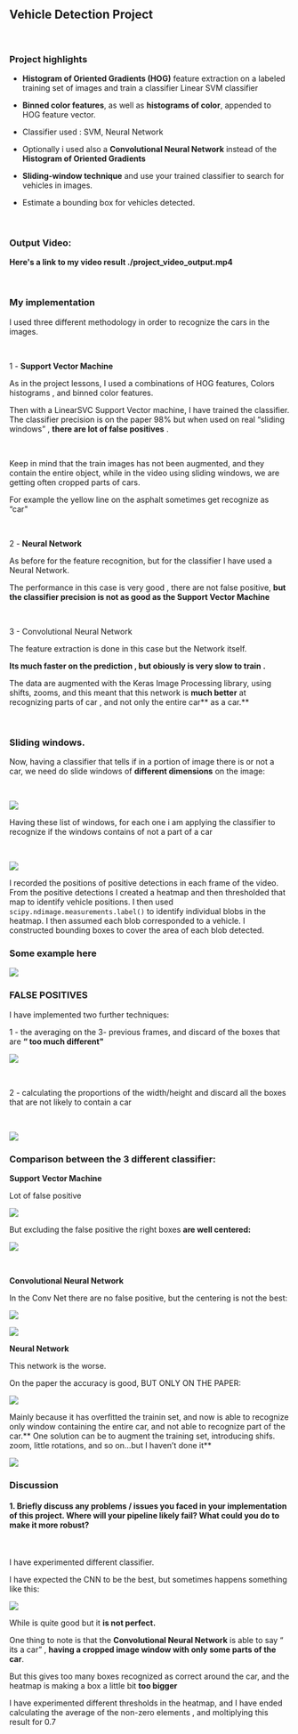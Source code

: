 **Vehicle Detection Project**
-----------------------------

 

### **Project highlights**

-   **Histogram of Oriented Gradients (HOG)** feature extraction on a labeled
    training set of images and train a classifier Linear SVM classifier

-   **Binned color features**, as well as **histograms of color**, appended to
    HOG feature vector.

-   Classifier used : SVM, Neural Network

-   Optionally i used also a **Convolutional Neural Network** instead of the
    **Histogram of Oriented Gradients**

-   **Sliding-window technique** and use your trained classifier to search for
    vehicles in images.

-   Estimate a bounding box for vehicles detected.

 

### **Output Video:**

**Here's a link to my video result ./project_video_output.mp4**

 

### **My implementation**

I used three different methodology in order to recognize the cars in the images.

 

1 - **Support Vector Machine**

As in the project lessons, I used a combinations of HOG features, Colors
histograms , and binned color features.

Then with a LinearSVC Support Vector machine, I have trained the classifier. The
classifier precision is on the paper 98% but when used on real “sliding windows”
, **there are lot of false positives** .

 

Keep in mind that the train images has not been augmented, and they contain the
entire object, while in the video using sliding windows, we are getting often
cropped parts of cars.

For example the yellow line on the asphalt sometimes get recognize as “car"

 

2 - **Neural Network**

As before for the feature recognition, but for the classifier I have used a
Neural Network.

The performance in this case is very good , there are not false positive, **but
the classifier precision is not as good as the Support Vector Machine**

 

3 - Convolutional Neural Network

The feature extraction is done in this case but the Network itself.

**Its much faster on the prediction , but obiously is very slow to train .**

The data are augmented with the Keras Image Processing library, using shifts,
zooms, and this meant that this network is **much better** at recognizing parts
of car , and not only the entire car\*\* as a car.\*\*

 

### Sliding windows.

Now, having a classifier that tells if in a portion of image there is or not a
car, we need do slide windows of **different dimensions**  on the image:

 

![](write_md_images/Screen%20Shot%202017-11-26%20at%2020.12.35%20copy%202.png)

Having these list of windows, for each one i am applying the classifier to
recognize if the windows contains of not a part of a car

 

![](write_md_images/Screen%20Shot%202017-11-26%20at%2020.12.56%20copy.png)

I recorded the positions of positive detections in each frame of the video. From
the positive detections I created a heatmap and then thresholded that map to
identify vehicle positions. I then used `scipy.ndimage.measurements.label()` to
identify individual blobs in the heatmap. I then assumed each blob corresponded
to a vehicle. I constructed bounding boxes to cover the area of each blob
detected.

### Some example here

![](write_md_images/Screen%20Shot%202017-11-26%20at%2020.07.08.png)

### **FALSE POSITIVES**

I have implemented two further techniques:

1 - the averaging on the 3- previous frames, and discard of the boxes that are
**“ too much different"**

![](write_md_images/Screen%20Shot%202017-11-26%20at%2020.41.06.png)

 

2 - calculating the proportions of the width/height and discard all the boxes
that are not likely to contain a car

 

![](write_md_images/Screen%20Shot%202017-11-26%20at%2020.38.25%20copy.png)

### **Comparison between the 3 different classifier:**

**Support Vector Machine**

Lot of false positive

![](write_md_images/Screen%20Shot%202017-11-26%20at%2020.12.56%20copy.png)

But excluding the false positive the right boxes **are well centered:**

![](write_md_images/classifier%20SVM.png)

 

**Convolutional Neural Network**

In the Conv Net there are no false positive, but the centering is not the best:

![](write_md_images/CNN%20boxes%20copy.png)

![](write_md_images/classifier%20CNN.png)

**Neural Network**

This network is the worse.

On the paper the accuracy is good, BUT ONLY ON THE PAPER:

![](write_md_images/neural%20network%20accuracy%20copy.png)

Mainly because it has overfitted the trainin set, and now is able to recognize
only window containing the entire car, and not able to recognize part of the
car.\*\* One solution can be to augment the training set, introducing shifs.
zoom, little rotations, and so on...but I haven’t done it\*\*

![](write_md_images/neural%20network%20copy.png)

### Discussion

#### 1. Briefly discuss any problems / issues you faced in your implementation of this project. Where will your pipeline likely fail? What could you do to make it more robust?

 

I have experimented different classifier.

I have expected the CNN to be the best, but sometimes happens something like
this:

![](write_md_images/Screen%20Shot%202017-11-26%20at%2020.00.00.png)

While is quite good but it **is not perfect.**

One thing to note is that the **Convolutional Neural Network** is able to say “
its a car” , **having a cropped image window with only some parts of the car**.

But this gives too many boxes recognized as correct around the car, and the
heatmap is making a box a little bit **too bigger**

I have experimented different thresholds in the heatmap, and I have ended
calculating the average of the non-zero elements , and moltiplying this result
for 0.7
